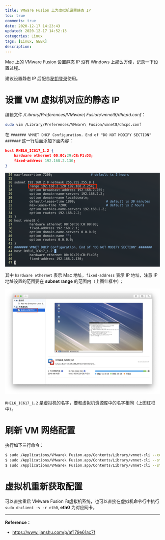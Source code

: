 ```yaml
---
title: VMware Fusion 上为虚拟机设置静态 IP
toc: true
comments: true
date: 2020-12-17 14:23:43
updated: 2020-12-17 14:52:13
categories: Linux
tags: [Linux, GEEK]
description:
---
```


Mac 上的 VMware Fusion 设置静态 IP 没有 Windows 上那么方便，记录一下设置过程。

建议设置静态 IP 后配合[秘钥登录](https://zhouyuqian.com/2020/04/25/%E8%AE%BE%E7%BD%AEssh%E9%80%9A%E8%BF%87%E7%A7%98%E9%92%A5%E7%99%BB%E5%BD%95/)使用。

<!--more-->

# 设置 VM 虚拟机对应的静态 IP

编辑文件 */Library/Preferences/VMware\ Fusion/vmnet8/dhcpd.conf*：

~~~bash
sudo vim /Library/Preferences/VMware\ Fusion/vmnet8/dhcpd.conf
~~~

在 `####### VMNET DHCP Configuration. End of "DO NOT MODIFY SECTION" #######` 这一行后面添加下面内容：

~~~json
host RHEL6_IC617_1.2 {
	hardware ethernet 00:0C:29:CB:F1:D3;
	fixed-address 192.168.2.130;
}
~~~

![constantip](VMwareFusionStaticIP/constantip.png)

其中 `hardware ethernet` 表示 Mac 地址，`fixed-address` 表示 IP 地址，注意 IP 地址设置的范围要在 **subnet range** 的范围内（上图红框中）；

![resource](VMwareFusionStaticIP/resource.png)

`RHEL6_IC617_1.2` 是虚拟机的名字，要和虚拟机资源库中的名字相同（上图红框中）。

# 刷新 VM 网络配置

执行如下三行命令：

~~~bash
$ sudo /Applications/VMware\ Fusion.app/Contents/Library/vmnet-cli --configure
$ sudo /Applications/VMware\ Fusion.app/Contents/Library/vmnet-cli --stop
$ sudo /Applications/VMware\ Fusion.app/Contents/Library/vmnet-cli --start
~~~

# 虚拟机重新获取配置

可以直接重启 VMware Fusion 和虚拟机系统，也可以直接在虚拟机命令行中执行 `sudo dhclient -v -r eth0`, **eth0** 为对应网卡。

---

**Reference：**

- https://www.jianshu.com/p/af179e61ac7f

